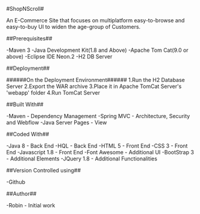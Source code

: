 #ShopNScroll#

An E-Commerce Site that focuses on multiplatform easy-to-browse and easy-to-buy UI to widen the age-group of Customers.

##Prerequisites##

-Maven 3
-Java Development Kit(1.8 and Above)
-Apache Tom Cat(9.0 or above)
-Eclipse IDE Neon.2
-H2 DB Server

##Deployment##

######On the Deployment Environment######
1.Run the H2 Database Server
2.Export the WAR archive
3.Place it in Apache TomCat Server's 'webapp' folder
4.Run TomCat Server

##Built With##

-Maven - Dependency Management
-Spring MVC - Architecture, Security and Webflow
-Java Server Pages - View

##Coded With##

-Java 8 - Back End
-HQL - Back End
-HTML 5 - Front End
-CSS 3 - Front End
-Javascript 1.8 - Front End
-Font Awesome - Additional UI
-BootStrap 3 - Additional Elements
-JQuery 1.8 - Additional Functionalities

##Version Controlled using##

-Github

##Author##

-Robin - Initial work
